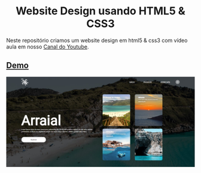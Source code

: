 <h1 align="center">Website Design usando HTML5 & CSS3</h1>

<p>Neste repositório criamos um website design em html5 & css3 com vídeo aula em nosso <a href="https://www.youtube.com/channel/UCDUs_tL_rNpmwR3Ep7ZtchA?sub_confirmation=1">Canal do Youtube</a>.</p>

<h2><a href="https://ifullstack-tv.github.io/website-header-design-html-css/">Demo</a></h2>
<a href="https://ifullstack-tv.github.io/website-header-design-html-css/"><img src="https://github.com/iFullStack-tv/website-header-design-html-css/blob/main/demo.jpg"></a>

 
